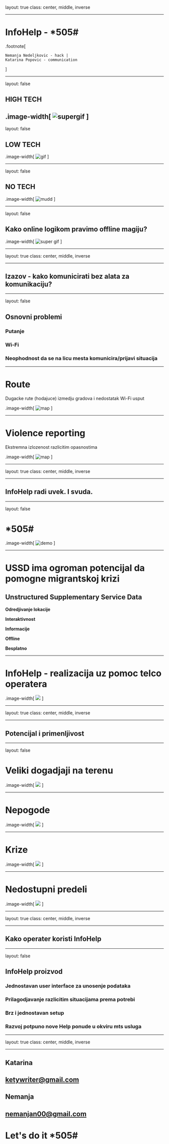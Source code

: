 layout: true
class: center, middle, inverse

---

# InfoHelp - *505# #

.footnote[

	Nemanja Nedeljkovic - hack |
	Katarina Popovic - communication
]

---
layout: false

## HIGH TECH
.image-width[
	![supergif](https://scontent-fra3-1.xx.fbcdn.net/hphotos-xpt1/t31.0-8/12973490_10209561736626839_5613499292984104897_o.jpg)
]
---
layout: false

## LOW TECH


.image-width[
	![gif](http://static1.uk.businessinsider.com/image/55f0339e9dd7cc21008b8f5c-3100-2325/rtx1rb6c.jpg)
]

---
layout: false


## NO TECH

.image-width[
	![mudd](https://scontent-fra3-1.xx.fbcdn.net/hphotos-xla1/v/t1.0-9/12512563_1678687205716540_9155691812786642715_n.jpg?oh=26fea97f331a8d37d5e03e67b47954e6&oe=57BF167C)
]

---

layout: false

## Kako online logikom pravimo offline magiju? 

.image-width[
	![super gif](https://49.media.tumblr.com/a7237fabec558257cdad24327ed1ddf2/tumblr_n2dnzn2fRz1su88r3o1_500.gif)
]

---

layout: true
class: center, middle, inverse

---

## Izazov - kako komunicirati bez alata za komunikaciju? 

---

layout: false

## Osnovni problemi

### **Putanje**


### **Wi-Fi**


### **Neophodnost da se na licu mesta komunicira/prijavi situacija**

---

# Route

Dugacke rute (hodajuce) izmedju gradova i nedostatak Wi-Fi usput

.image-width[
	![map](https://pbs.twimg.com/media/CO8rd3gWUAAkQJf.jpg:large)
]

---

# Violence reporting

Ekstremna izlozenost razlicitim opasnostima

.image-width[
	![map](http://media.phillyvoice.com/media/images/tmpV0LTHB.2e16d0ba.fill-735x490.jpg)
]

---

layout: true
class: center, middle, inverse

---

## InfoHelp radi uvek. I svuda.

---

layout: false

# *505# #

.image-width[
	![demo](http://i.imgur.com/bn9wJaM.gif)
]

---

# USSD ima ogroman potencijal da pomogne migrantskoj krizi

## **Unstructured Supplementary Service Data**

**Odredjivanje lokacije**

**Interaktivnost**

**Informacije**

**Offline**

**Besplatno**

---

# InfoHelp - realizacija uz pomoc telco operatera

.image-width[
	![](http://www.mobilnatelefonija.net/wp-content/uploads/2015/04/mts-logotip1.jpg)
]

---

layout: true
class: center, middle, inverse

---

## Potencijal i primenljivost 

---

layout: false

# Veliki dogadjaji na terenu

.image-width[
	![](http://i.imgur.com/FcVzvuJ.jpg)
]

---

# Nepogode

.image-width[
	![](http://i.imgur.com/H58i01J.jpg)
]

---

# Krize

.image-width[
	![](http://i.imgur.com/5IYDYCO.jpg)
]

---

# Nedostupni predeli

.image-width[
	![](http://i.imgur.com/SEKwm7s.jpg)
]

---

layout: true
class: center, middle, inverse

---

## Kako operater koristi InfoHelp

---

layout: false

## InfoHelp proizvod

### **Jednostavan user interface za unosenje podataka**

### **Prilagodjavanje razlicitim situacijama prema potrebi**

### **Brz i jednostavan setup**

### **Razvoj potpuno nove Help ponude u okviru mts usluga**


---

layout: true
class: center, middle, inverse

---

## Katarina

## ketywriter@gmail.com

## Nemanja

## nemanjan00@gmail.com

# Let's do it *505# #

<style>
.image-width > img {
	width: 100%;
}
</style>

